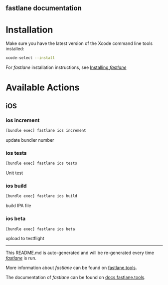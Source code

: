 fastlane documentation
----

# Installation

Make sure you have the latest version of the Xcode command line tools installed:

```sh
xcode-select --install
```

For _fastlane_ installation instructions, see [Installing _fastlane_](https://docs.fastlane.tools/#installing-fastlane)

# Available Actions

## iOS

### ios increment

```sh
[bundle exec] fastlane ios increment
```

update bundler number

### ios tests

```sh
[bundle exec] fastlane ios tests
```

Unit test

### ios build

```sh
[bundle exec] fastlane ios build
```

build IPA file

### ios beta

```sh
[bundle exec] fastlane ios beta
```

upload to testflight

----

This README.md is auto-generated and will be re-generated every time [_fastlane_](https://fastlane.tools) is run.

More information about _fastlane_ can be found on [fastlane.tools](https://fastlane.tools).

The documentation of _fastlane_ can be found on [docs.fastlane.tools](https://docs.fastlane.tools).
